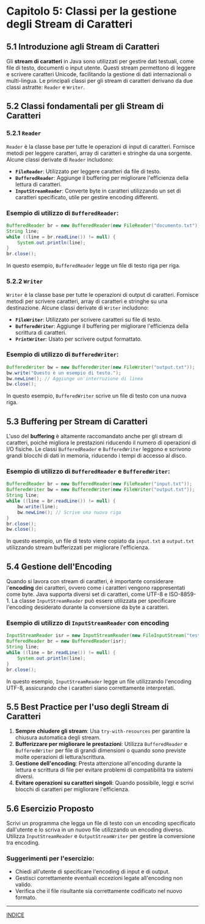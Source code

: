 # Capitolo 5: Classi per la gestione degli Stream di Caratteri

## 5.1 Introduzione agli Stream di Caratteri
Gli **stream di caratteri** in Java sono utilizzati per gestire dati testuali, come file di testo, documenti o input utente. Questi stream permettono di leggere e scrivere caratteri Unicode, facilitando la gestione di dati internazionali o multi-lingua. Le principali classi per gli stream di caratteri derivano da due classi astratte: `Reader` e `Writer`.

## 5.2 Classi fondamentali per gli Stream di Caratteri

### 5.2.1 `Reader`
`Reader` è la classe base per tutte le operazioni di input di caratteri. Fornisce metodi per leggere caratteri, array di caratteri e stringhe da una sorgente. Alcune classi derivate di `Reader` includono:

- **`FileReader`**: Utilizzato per leggere caratteri da file di testo.
- **`BufferedReader`**: Aggiunge il buffering per migliorare l'efficienza della lettura di caratteri.
- **`InputStreamReader`**: Converte byte in caratteri utilizzando un set di caratteri specificato, utile per gestire encoding differenti.

### Esempio di utilizzo di `BufferedReader`:
```java
BufferedReader br = new BufferedReader(new FileReader("documento.txt"));
String line;
while ((line = br.readLine()) != null) {
    System.out.println(line);
}
br.close();
```
In questo esempio, `BufferedReader` legge un file di testo riga per riga.

### 5.2.2 `Writer`
`Writer` è la classe base per tutte le operazioni di output di caratteri. Fornisce metodi per scrivere caratteri, array di caratteri e stringhe su una destinazione. Alcune classi derivate di `Writer` includono:

- **`FileWriter`**: Utilizzato per scrivere caratteri su file di testo.
- **`BufferedWriter`**: Aggiunge il buffering per migliorare l'efficienza della scrittura di caratteri.
- **`PrintWriter`**: Usato per scrivere output formattato.

### Esempio di utilizzo di `BufferedWriter`:
```java
BufferedWriter bw = new BufferedWriter(new FileWriter("output.txt"));
bw.write("Questo è un esempio di testo.");
bw.newLine(); // Aggiunge un'interruzione di linea
bw.close();
```
In questo esempio, `BufferedWriter` scrive un file di testo con una nuova riga.


## 5.3 Buffering per Stream di Caratteri
L'uso del **buffering** è altamente raccomandato anche per gli stream di caratteri, poiché migliora le prestazioni riducendo il numero di operazioni di I/O fisiche. Le classi `BufferedReader` e `BufferedWriter` leggono e scrivono grandi blocchi di dati in memoria, riducendo i tempi di accesso al disco.

### Esempio di utilizzo di `BufferedReader` e `BufferedWriter`:
```java
BufferedReader br = new BufferedReader(new FileReader("input.txt"));
BufferedWriter bw = new BufferedWriter(new FileWriter("output.txt"));
String line;
while ((line = br.readLine()) != null) {
    bw.write(line);
    bw.newLine(); // Scrive una nuova riga
}
br.close();
bw.close();
```
In questo esempio, un file di testo viene copiato da `input.txt` a `output.txt` utilizzando stream bufferizzati per migliorare l'efficienza.


## 5.4 Gestione dell'Encoding
Quando si lavora con stream di caratteri, è importante considerare l'**encoding** dei caratteri, ovvero come i caratteri vengono rappresentati come byte. Java supporta diversi set di caratteri, come UTF-8 e ISO-8859-1. La classe `InputStreamReader` può essere utilizzata per specificare l'encoding desiderato durante la conversione da byte a caratteri.

### Esempio di utilizzo di `InputStreamReader` con encoding
```java
InputStreamReader isr = new InputStreamReader(new FileInputStream("testo.txt"), "UTF-8");
BufferedReader br = new BufferedReader(isr);
String line;
while ((line = br.readLine()) != null) {
    System.out.println(line);
}
br.close();
```
In questo esempio, `InputStreamReader` legge un file utilizzando l'encoding UTF-8, assicurando che i caratteri siano correttamente interpretati.


## 5.5 Best Practice per l'uso degli Stream di Caratteri
1. **Sempre chiudere gli stream**: Usa `try-with-resources` per garantire la chiusura automatica degli stream.
2. **Bufferizzare per migliorare le prestazioni**: Utilizza `BufferedReader` e `BufferedWriter` per file di grandi dimensioni o quando sono previste molte operazioni di lettura/scrittura.
3. **Gestione dell'encoding**: Presta attenzione all'encoding durante la lettura e scrittura di file per evitare problemi di compatibilità tra sistemi diversi.
4. **Evitare operazioni su caratteri singoli**: Quando possibile, leggi e scrivi blocchi di caratteri per migliorare l'efficienza.


## 5.6 Esercizio Proposto
Scrivi un programma che legga un file di testo con un encoding specificato dall'utente e lo scriva in un nuovo file utilizzando un encoding diverso. Utilizza `InputStreamReader` e `OutputStreamWriter` per gestire la conversione tra encoding.

### Suggerimenti per l'esercizio:
- Chiedi all'utente di specificare l'encoding di input e di output.
- Gestisci correttamente eventuali eccezioni legate all'encoding non valido.
- Verifica che il file risultante sia correttamente codificato nel nuovo formato.


---
[INDICE](README.md)